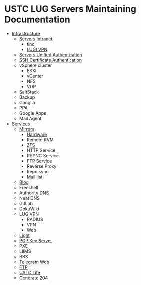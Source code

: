 # USTC LUG Servers Maintaining Documentation

- [Infrastructure](infrastructure/infrastructure.md)
    - [Servers Intranet](infrastructure/intranet/intranet.md)
        - tinc
        - [LUGI VPN](infrastructure/intranet/lugivpn.md)
    - [Servers Unified Authentication](infrastructure/sua/sua.md)
    - [SSH Certificate Authentication](infrastructure/sshca/sshca.md)
    - vSphere cluster
        - ESXi
        - vCenter
        - NFS
        - VDP
    - SaltStack
    - Backup
    - Ganglia
    - PPA
    - Google Apps
    - Mail Agent
- [Services](services/services.md)
    - [Mirrors](services/mirrors/mirrors.md)
        - [Hardware](services/mirrors/hardware.md)
        - Remote KVM
        - [ZFS](services/mirrors/zfs.md)
        - HTTP Service
        - RSYNC Service
        - FTP Service
        - Reverse Proxy
        - Repo sync
        - [Mail list](services/mirrors/mail-list.md)
    - [Blog](services/blog/blog.md)
    - Freeshell
    - Authority DNS
    - Neat DNS
    - GitLab
    - DokuWiki
    - LUG VPN
        - RADIUS
        - VPN
        - Web
    - [Light](services/light/light.md)
    - [PGP Key Server](services/pgp-key-server/pgp-key-server.md)
    - PXE
    - LIIMS
    - BBS
    - [Telegram Web](services/telegram-web/telegram-web.md)
    - [FTP](services/ftp/ftp.md)
    - [USTC Life](services/ustc-life/ustc-life.md)
    - [Generate 204](services/generate-204/generate-204.md)

